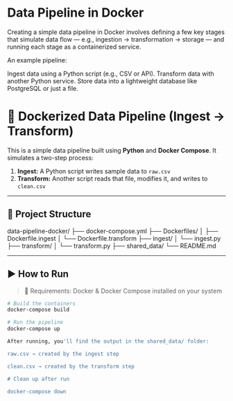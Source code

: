 # Data Pipeline in Docker
Creating a simple data pipeline in Docker involves defining a few key stages that simulate data flow — e.g., ingestion → transformation → storage — and running each stage as a containerized service.

An example pipeline:

Ingest data using a Python script (e.g., CSV or API).
Transform data with another Python service.
Store data into a lightweight database like PostgreSQL or just a file.

# 🐳 Dockerized Data Pipeline (Ingest → Transform)

This is a simple data pipeline built using **Python** and **Docker Compose**. It simulates a two-step process:

1. **Ingest:** A Python script writes sample data to `raw.csv`
2. **Transform:** Another script reads that file, modifies it, and writes to `clean.csv`

---

## 📂 Project Structure

data-pipeline-docker/
├── docker-compose.yml
├── Dockerfiles/
│ ├── Dockerfile.ingest
│ └── Dockerfile.transform
├── ingest/
│ └── ingest.py
├── transform/
│ └── transform.py
├── shared_data/
└── README.md


---

## ▶️ How to Run

> 🧰 Requirements: Docker & Docker Compose installed on your system

```bash
# Build the containers
docker-compose build

# Run the pipeline
docker-compose up

After running, you'll find the output in the shared_data/ folder:

raw.csv → created by the ingest step

clean.csv → created by the transform step

# Clean up after run

docker-compose down

